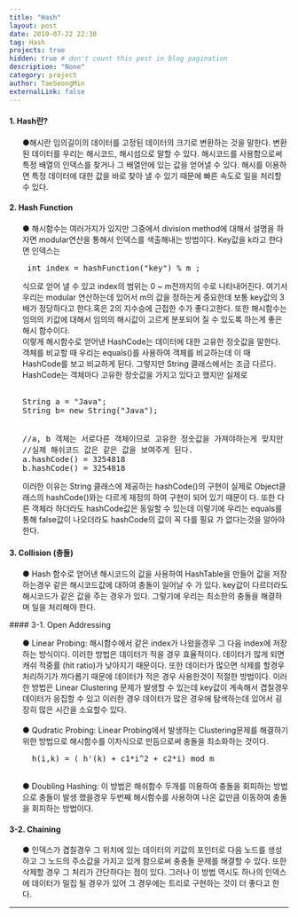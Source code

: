 ```yaml
---
title: "Hash"
layout: post
date: 2019-07-22 22:30
tag: Hash
projects: true
hidden: true # don't count this post in blog pagination
description: "None"
category: project
author: TaeSeongMin
externalLink: false
---
```



#### 1. Hash란?
<ul>
●해시란 임의길이의 데이터를 고정된 데이터의 크기로 변환하는 것을 말한다. 변환된 데이터를 우리는 해시코드, 해시섬으로 말할 수 있다.
해시코드를 사용함으로써 특정 배열의 인덱스를 찾거나 그 배열안에 있는 값을 얻어낼 수 있다. 해시를 이용하면 특정 데이터에 대한 값을 바로 찾아 낼 수 있기 때문에 빠른 속도로 일을 처리할 수 있다.
    
<br>
</ul>


#### 2. Hash Function
<ul>
● 해시함수는 여러가지가 있지만 그중에서 division method에 대해서 설명을 하자면 modular연산을 통해서 인덱스를 색출해내는 방법이다. Key값을 k라고 한다면 인덱스는
 <pre>
 int index = hashFunction("key") % m ;
</pre>    
식으로 얻어 낼 수 있고 index의 범위는 0 ~ m전까지의 수로 나타내어진다. 여기서 우리는 modular 연산하는데 있어서 m의 값을 정하는게 중요한데 보통 key값의 3배가 정당하다고 한다.혹은 2의 지수승에 근접한 수가 좋다고한다. 또한 해시함수는 임의의 키값에 대해서 임의의 해시값이 고르게 분포되어 질 수 있도록 하는게 좋은 해시 함수이다.<br>
이렇게 해시함수로 얻어낸 HashCode는 데이터에 대한 고유한 정숫값을 말한다. 객체를 비교할 때 우리는 equals()를 사용하여 객체를 비교하는데 이 때 HashCode를 보고 비교하게 된다. 그렇지만 String 클래스에서는 조금 다르다. HashCode는 객체마다 고유한 정숫값을 가지고 있다고 했지만 실제로
<br><br>
<pre>
String a = "Java";
String b= new String("Java");
<br>
//a, b 객체는 서로다른 객체이므로 고유한 정숫값을 가져야하는게 맞지만
//실제 해쉬코드 값은 같은 값을 보여주게 된다.
a.hashCode() = 3254818
b.hashCode() = 3254818
</pre>
</ul>
<ul>
    이러한 이유는 String 클래스에 제공하는 hashCode()의 구현이 실제로 Object클래스의 hashCode()와는 다르게 재정의 하여 구현이 되어 있기 때문이       다. 또한 다른 객체라 하더라도 hashCode값은 동일할 수 있는데 이렇기에 우리는 equals를 통해 false값이 나오더라도 hashCode의 값이 꼭 다를 필요     가 없다는것을 알아야한다.<br>
</ul>

#### 3. Collision (충돌)
<ul>
● Hash 함수로 얻어낸 해시코드의 값을 사용하여 HashTable을 만들어 값을 저장하는경우 같은 해시코드값에 대하여 충돌이 일어날 수 가 있다. key값이 다르더라도 해시코드가 같은 값을 주는 경우가 있다. 그렇기에 우리는 최소한의 충돌을 해결하며 일을 처리해야 한다.
<br>
</ul>
#### 3-1. Open Addressing
<ul>
● Linear Probing: 해시함수에서 같은 index가 나왔을경우 그 다음 index에 저장하는 방식이다. 이러한 방법은 데이터가 적을 경우 효율적이다. 데이터가 많게 되면 캐쉬 적중률 (hit ratio)가 낮아지기 때문이다. 또한 데이터가 많으면 삭제를 할경우 처리하기가 까다롭기 때문에 데이터가 적은 경우 사용한것이 적절한 방법이다. 이러한 방법은 Linear Clustering 문제가 발생할 수 있는데 key값이 계속해서 겹칠경우 데이터가 응집할 수 있고 이러한 경우 데이터가 많은 경우에 탐색하는데 있어서 굉장히 많은 시간을 소요할수 있다. <br> <br>
● Qudratic Probing: Linear Probing에서 발생하는 Clustering문제를 해결하기 위한 방법으로 해시함수를 이차식으로 만듬으로써 충돌을 최소화하는 것이다.<br>
<pre>
  h(i,k) = ( h'(k) + c1*i^2 + c2*i) mod m
</pre><br>
● Doubling Hashing: 이 방법은 해쉬함수 두개를 이용하여 충돌을 회피하는 방법으로 충돌이 발생 했을경우 두번째 해시함수를 사용하여 나온 값만큼 이동하여 충돌을 회피하는 방법이다.<br>
</ul>
    
#### 3-2. Chaining 
<ul> 
 ● 인덱스가 겹칠경우 그 위치에 있는 데이터의 키값의 포인터로 다음 노드를 생성하고 그 노드의 주소값을 가지고 있게 함으로써 충충돌 문제를 해결할 수    있다. 또한 삭제할 경우 그 처리가 간단하다는 점이 있다. 그러나 이 방법 역시도 하나의 인덱스에 데이터가 밀집 될 경우가 있어 그 경우에는 트리로      구현하는 것이 더 좋다고 한다.
 <br>
</ul>


<hr/>

